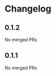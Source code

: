 # Changelog

<!-- <START NEW CHANGELOG ENTRY> -->

## 0.1.2

No merged PRs

<!-- <END NEW CHANGELOG ENTRY> -->


## 0.1.1

No merged PRs
